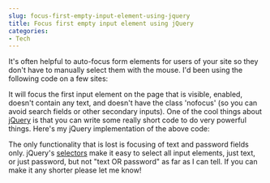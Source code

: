 ```yaml
---
slug: focus-first-empty-input-element-using-jquery
title: Focus first empty input element using jQuery
categories:
- Tech
---
```


It's often helpful to auto-focus form elements for users of your site so they don't have to manually select them with the mouse. I'd been using the following code on a few sites:

<script src="https://gist.github.com/powdahound/153203.js"></script>

It will focus the first input element on the page that is visible, enabled, doesn't contain any text, and doesn't have the class 'nofocus' (so you can avoid search fields or other secondary inputs). One of the cool things about [jQuery](http://jquery.com) is that you can write some really short code to do very powerful things. Here's my jQuery implementation of the above code:

<script src="https://gist.github.com/powdahound/153214.js"></script>

The only functionality that is lost is focusing of text and password fields only. jQuery's [selectors](http://docs.jquery.com/Selectors) make it easy to select all input elements, just text, or just password, but not "text OR password" as far as I can tell. If you can make it any shorter please let me know!
